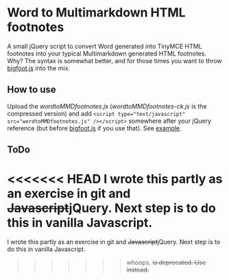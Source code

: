 # Word to Multimarkdown HTML footnotes

A small jQuery script to convert Word generated into TinyMCE HTML footnotes into your typical Multimarkdown generated HTML footnotes. Why? The syntax is somewhat better, and for those times you want to throw [bigfoot.js][bigfoot] into the mix. 

## How to use
Upload the *wordtoMMDfootnotes.js* (*wordtoMMDfootnotes-ck.js* is the compressed version) and add `<script type="text/javascript" src="wordtoMMDfootnotes.js" /></script>` somewhere after your jQuery reference (but before [bigfoot.js][bigfoot] if you use that). See [example][example].

## ToDo
<<<<<<< HEAD
I wrote this partly as an exercise in git and <strike>Javascript</strike>jQuery. Next step is to do this in vanilla Javascript.
=======
I wrote this partly as an exercise in git and <del>Javascript</del>jQuery. Next step is to do this in vanilla Javascript.
>>>>>>> whoops. <s> is deprecated. Use <del> instead.

[bigfoot]: http://www.bigfootjs.com
[example]: https://github.com/kmelve/WordtoMMDfootnotes/blob/master/example.html
